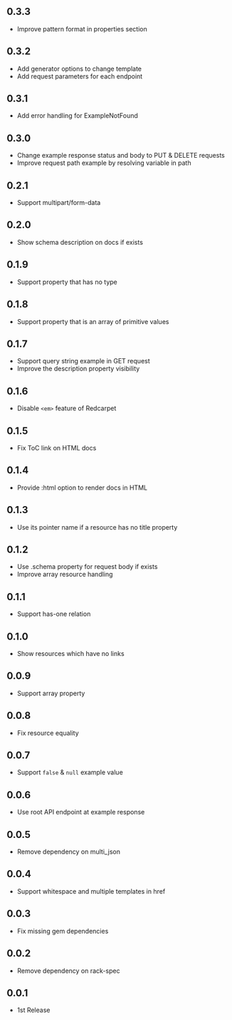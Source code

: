 ## 0.3.3
* Improve pattern format in properties section

## 0.3.2
* Add generator options to change template
* Add request parameters for each endpoint

## 0.3.1
* Add error handling for ExampleNotFound

## 0.3.0
* Change example response status and body to PUT & DELETE requests
* Improve request path example by resolving variable in path

## 0.2.1
* Support multipart/form-data

## 0.2.0
* Show schema description on docs if exists

## 0.1.9
* Support property that has no type

## 0.1.8
* Support property that is an array of primitive values

## 0.1.7
* Support query string example in GET request
* Improve the description property visibility

## 0.1.6
* Disable `<em>` feature of Redcarpet

## 0.1.5
* Fix ToC link on HTML docs

## 0.1.4
* Provide :html option to render docs in HTML

## 0.1.3
* Use its pointer name if a resource has no title property

## 0.1.2
* Use .schema property for request body if exists
* Improve array resource handling

## 0.1.1
* Support has-one relation

## 0.1.0
* Show resources which have no links

## 0.0.9
* Support array property

## 0.0.8
* Fix resource equality

## 0.0.7
* Support `false` & `null` example value

## 0.0.6
* Use root API endpoint at example response

## 0.0.5
* Remove dependency on multi_json

## 0.0.4
* Support whitespace and multiple templates in href

## 0.0.3
* Fix missing gem dependencies

## 0.0.2
* Remove dependency on rack-spec

## 0.0.1
* 1st Release
